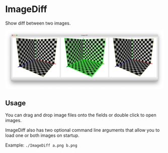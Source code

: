 # ImageDiff
Show diff between two images.

[![Screenshot](data/screenshot.jpg)](https://github.com/LiangliangNan/ImageDiff/blob/main/data/screenshot.png)

## Usage
You can drag and drop image files onto the fields or double click to open images.

ImageDiff also has two optional command line arguments that allow you to load one or both images on startup.

Example:
`./ImageDiff a.png b.png`